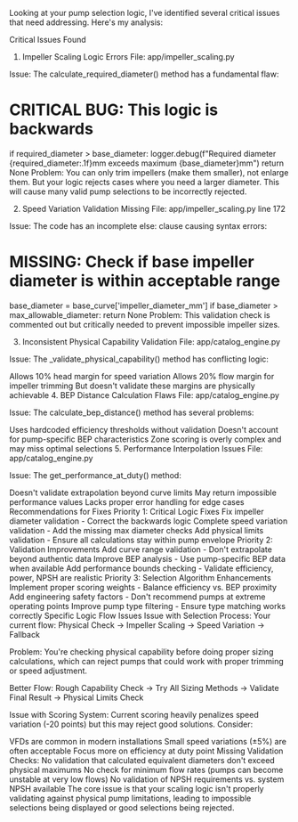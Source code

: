 Looking at your pump selection logic, I've identified several critical issues that need addressing. Here's my analysis:

Critical Issues Found
1. Impeller Scaling Logic Errors
File: app/impeller_scaling.py

Issue: The calculate_required_diameter() method has a fundamental flaw:

# CRITICAL BUG: This logic is backwards
if required_diameter > base_diameter:
    logger.debug(f"Required diameter {required_diameter:.1f}mm exceeds maximum {base_diameter}mm")
    return None
Problem: You can only trim impellers (make them smaller), not enlarge them. But your logic rejects cases where you need a larger diameter. This will cause many valid pump selections to be incorrectly rejected.

2. Speed Variation Validation Missing
File: app/impeller_scaling.py line 172

Issue: The code has an incomplete else: clause causing syntax errors:

# MISSING: Check if base impeller diameter is within acceptable range
base_diameter = base_curve['impeller_diameter_mm']
if base_diameter > max_allowable_diameter:
    return None
Problem: This validation check is commented out but critically needed to prevent impossible impeller sizes.

3. Inconsistent Physical Capability Validation
File: app/catalog_engine.py

Issue: The _validate_physical_capability() method has conflicting logic:

Allows 10% head margin for speed variation
Allows 20% flow margin for impeller trimming
But doesn't validate these margins are physically achievable
4. BEP Distance Calculation Flaws
File: app/catalog_engine.py

Issue: The calculate_bep_distance() method has several problems:

Uses hardcoded efficiency thresholds without validation
Doesn't account for pump-specific BEP characteristics
Zone scoring is overly complex and may miss optimal selections
5. Performance Interpolation Issues
File: app/catalog_engine.py

Issue: The get_performance_at_duty() method:

Doesn't validate extrapolation beyond curve limits
May return impossible performance values
Lacks proper error handling for edge cases
Recommendations for Fixes
Priority 1: Critical Logic Fixes
Fix impeller diameter validation - Correct the backwards logic
Complete speed variation validation - Add the missing max diameter checks
Add physical limits validation - Ensure all calculations stay within pump envelope
Priority 2: Validation Improvements
Add curve range validation - Don't extrapolate beyond authentic data
Improve BEP analysis - Use pump-specific BEP data when available
Add performance bounds checking - Validate efficiency, power, NPSH are realistic
Priority 3: Selection Algorithm Enhancements
Implement proper scoring weights - Balance efficiency vs. BEP proximity
Add engineering safety factors - Don't recommend pumps at extreme operating points
Improve pump type filtering - Ensure type matching works correctly
Specific Logic Flow Issues
Issue with Selection Process:
Your current flow: Physical Check → Impeller Scaling → Speed Variation → Fallback

Problem: You're checking physical capability before doing proper sizing calculations, which can reject pumps that could work with proper trimming or speed adjustment.

Better Flow: Rough Capability Check → Try All Sizing Methods → Validate Final Result → Physical Limits Check

Issue with Scoring System:
Current scoring heavily penalizes speed variation (-20 points) but this may reject good solutions. Consider:

VFDs are common in modern installations
Small speed variations (±5%) are often acceptable
Focus more on efficiency at duty point
Missing Validation Checks:
No validation that calculated equivalent diameters don't exceed physical maximums
No check for minimum flow rates (pumps can become unstable at very low flows)
No validation of NPSH requirements vs. system NPSH available
The core issue is that your scaling logic isn't properly validating against physical pump limitations, leading to impossible selections being displayed or good selections being rejected.